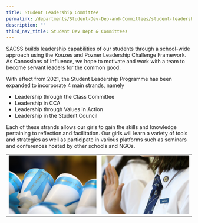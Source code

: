 ```yaml
---
title: Student Leadership Committee
permalink: /departments/Student-Dev-Dep-and-Committees/student-leadership-committee/
description: ""
third_nav_title: Student Dev Dept & Committees
---
```




SACSS builds leadership capabilities of our students through a school-wide approach using the Kouzes and Pozner Leadership Challenge Framework. As Canossians of Influence, we hope to motivate and work with a team to become servant leaders for the common good. 

With effect from 2021, the Student Leadership Programme has been expanded to incorporate 4 main strands, namely

*   Leadership through the Class Committee
*   Leadership in CCA
*   Leadership through Values in Action 
*   Leadership in the Student Council

Each of these strands allows our girls to gain the skills and knowledge pertaining to reflection and facilitation. Our girls will learn a variety of tools and strategies as well as participate in various platforms such as seminars and conferences hosted by other schools and NGOs.

|   |   |
|---|---|
| ![](/images/Departments/Student%20Dev%20Dep%20&%20Committees/SAC_0077-scaled.jpg)  |![](/images/Departments/Student%20Dev%20Dep%20&%20Committees/SAC_0410-scaled.jpg)   |